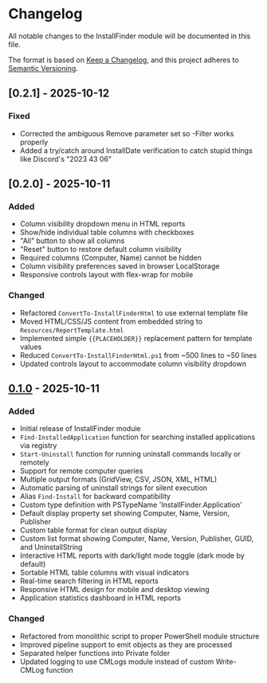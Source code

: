 # Changelog

All notable changes to the InstallFinder module will be documented in this file.

The format is based on [Keep a Changelog](https://keepachangelog.com/en/1.0.0/),
and this project adheres to [Semantic Versioning](https://semver.org/spec/v2.0.0.html).

## [0.2.1] - 2025-10-12

### Fixed
- Corrected the ambiguous Remove parameter set so -Filter works properly
- Added a try/catch around InstallDate verification to catch stupid things like Discord's "2023 43 06" 

## [0.2.0] - 2025-10-11

### Added
- Column visibility dropdown menu in HTML reports
- Show/hide individual table columns with checkboxes
- "All" button to show all columns
- "Reset" button to restore default column visibility
- Required columns (Computer, Name) cannot be hidden
- Column visibility preferences saved in browser LocalStorage
- Responsive controls layout with flex-wrap for mobile

### Changed
- Refactored `ConvertTo-InstallFinderHtml` to use external template file
- Moved HTML/CSS/JS content from embedded string to `Resources/ReportTemplate.html`
- Implemented simple `{{PLACEHOLDER}}` replacement pattern for template values
- Reduced `ConvertTo-InstallFinderHtml.ps1` from ~500 lines to ~50 lines
- Updated controls layout to accommodate column visibility dropdown

## [0.1.0] - 2025-10-11

### Added
- Initial release of InstallFinder module
- `Find-InstalledApplication` function for searching installed applications via registry
- `Start-Uninstall` function for running uninstall commands locally or remotely
- Support for remote computer queries
- Multiple output formats (GridView, CSV, JSON, XML, HTML)
- Automatic parsing of uninstall strings for silent execution
- Alias `Find-Install` for backward compatibility
- Custom type definition with PSTypeName 'InstallFinder.Application'
- Default display property set showing Computer, Name, Version, Publisher
- Custom table format for clean output display
- Custom list format showing Computer, Name, Version, Publisher, GUID, and UninstallString
- Interactive HTML reports with dark/light mode toggle (dark mode by default)
- Sortable HTML table columns with visual indicators
- Real-time search filtering in HTML reports
- Responsive HTML design for mobile and desktop viewing
- Application statistics dashboard in HTML reports

### Changed
- Refactored from monolithic script to proper PowerShell module structure
- Improved pipeline support to emit objects as they are processed
- Separated helper functions into Private folder
- Updated logging to use CMLogs module instead of custom Write-CMLog function

[Unreleased]: https://github.com/yourorg/InstallFinder/compare/v0.1.0...HEAD
[0.1.0]: https://github.com/yourorg/InstallFinder/releases/tag/v0.1.0
